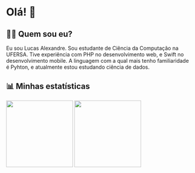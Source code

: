 # Olá! 👋

## 👱‍♂️ Quem sou eu?
Eu sou Lucas Alexandre. Sou estudante de Ciência da Computação na UFERSA. Tive experiência com PHP no desenvolvimento web, e Swift no desenvolvimento mobile. A linguagem com a qual mais tenho familiaridade é Pyhton, e atualmente estou estudando ciência de dados.

## 📊 Minhas estatísticas
<img src="https://github-readme-stats.vercel.app/api?username=lucasalexandreao&show_icons=true&theme=tokyonight" height="180em"/>  <img src="https://github-readme-stats.vercel.app/api/top-langs/?username=lucasalexandreao&theme=tokyonight&layout=compact" height="180em"/>

<!--
**LucPy/LucPy** is a ✨ _special_ ✨ repository because its `README.md` (this file) appears on your GitHub profile.

Here are some ideas to get you started:

- 🔭 I’m currently working on ...
- 🌱 I’m currently learning ...
- 👯 I’m looking to collaborate on ...
- 🤔 I’m looking for help with ...
- 💬 Ask me about ...
- 📫 How to reach me: ...
- 😄 Pronouns: ...
- ⚡ Fun fact: ...
-->
